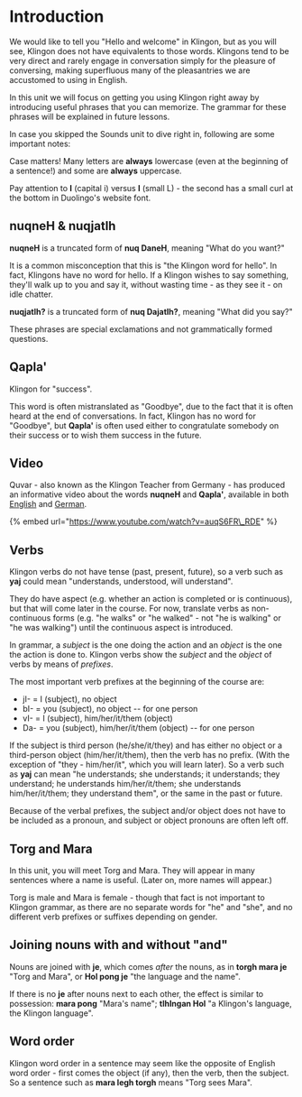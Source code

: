 # Introduction

We would like to tell you "Hello and welcome" in Klingon, but as you will see, Klingon does not have equivalents to those words. Klingons tend to be very direct and rarely engage in conversation simply for the pleasure of conversing, making superfluous many of the pleasantries we are accustomed to using in English.

In this unit we will focus on getting you using Klingon right away by introducing useful phrases that you can memorize. The grammar for these phrases will be explained in future lessons.

In case you skipped the Sounds unit to dive right in, following are some important notes:

Case matters! Many letters are **always** lowercase \(even at the beginning of a sentence!\) and some are **always** uppercase.

Pay attention to **I** \(capital i\) versus **l** \(small L\) - the second has a small curl at the bottom in Duolingo's website font.

## nuqneH & nuqjatlh

**nuqneH** is a truncated form of **nuq DaneH**, meaning "What do you want?"

It is a common misconception that this is "the Klingon word for hello". In fact, Klingons have no word for hello. If a Klingon wishes to say something, they'll walk up to you and say it, without wasting time - as they see it - on idle chatter.

**nuqjatlh?** is a truncated form of **nuq Dajatlh?**, meaning "What did you say?"

These phrases are special exclamations and not grammatically formed questions.

## Qapla'

Klingon for "success".

This word is often mistranslated as "Goodbye", due to the fact that it is often heard at the end of conversations. In fact, Klingon has no word for "Goodbye", but **Qapla'** is often used either to congratulate somebody on their success or to wish them success in the future.

## Video

Quvar - also known as the Klingon Teacher from Germany - has produced an informative video about the words **nuqneH** and **Qapla'**, available in both [English](https://www.youtube.com/watch?v=auqS6FR_RDE) and [German](https://www.youtube.com/watch?v=tt43a9uIYQ8).

{% embed url="https://www.youtube.com/watch?v=auqS6FR\_RDE" %}

## Verbs

Klingon verbs do not have tense \(past, present, future\), so a verb such as **yaj** could mean "understands, understood, will understand".

They do have aspect \(e.g. whether an action is completed or is continuous\), but that will come later in the course. For now, translate verbs as non-continuous forms \(e.g. "he walks" or "he walked" - not "he is walking" or "he was walking"\) until the continuous aspect is introduced.

In grammar, a _subject_ is the one doing the action and an _object_ is the one the action is done to. Klingon verbs show the _subject_ and the _object_ of verbs by means of _prefixes_.

The most important verb prefixes at the beginning of the course are:

* jI- = I \(subject\), no object
* bI- = you \(subject\), no object -- for one person
* vI- = I \(subject\), him/her/it/them \(object\)
* Da- = you \(subject\), him/her/it/them \(object\) -- for one person

If the subject is third person \(he/she/it/they\) and has either no object or a third-person object \(him/her/it/them\), then the verb has no prefix. \(With the exception of "they - him/her/it", which you will learn later\). So a verb such as **yaj** can mean "he understands; she understands; it understands; they understand; he understands him/her/it/them; she understands him/her/it/them; they understand them", or the same in the past or future.

Because of the verbal prefixes, the subject and/or object does not have to be included as a pronoun, and subject or object pronouns are often left off.

## Torg and Mara

In this unit, you will meet Torg and Mara. They will appear in many sentences where a name is useful. \(Later on, more names will appear.\)

Torg is male and Mara is female - though that fact is not important to Klingon grammar, as there are no separate words for "he" and "she", and no different verb prefixes or suffixes depending on gender.

## Joining nouns with and without "and"

Nouns are joined with **je**, which comes _after_ the nouns, as in **torgh mara je** "Torg and Mara", or **Hol pong je** "the language and the name".

If there is no **je** after nouns next to each other, the effect is similar to possession: **mara pong** "Mara's name"; **tlhIngan Hol** "a Klingon's language, the Klingon language".

## Word order

Klingon word order in a sentence may seem like the opposite of English word order - first comes the object \(if any\), then the verb, then the subject. So a sentence such as **mara legh torgh** means "Torg sees Mara".

